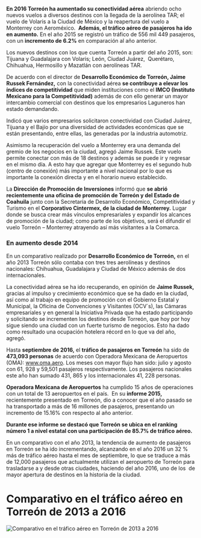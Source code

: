
**En 2016 Torreón ha aumentado su conectividad aérea** abriendo ocho nuevos vuelos a diversos destinos con la llegada de la aerolínea TAR; el vuelo de Volaris a la Ciudad de México y la reapertura del vuelo a Monterrey con Aeroméxico.  **Además, el tráfico aéreo de pasajeros ha ido en aumento.** En el año 2015 se registró un tráfico de 556 mil 449 pasajeros, con un **incremento de 6.2%** en comparación al año anterior.

Los nuevos destinos con los que cuenta Torreón a partir del año 2015, son: Tijuana y Guadalajara con Volaris; León, Ciudad Juárez,  Querétaro, Chihuahua, Hermosillo y Mazatlán con aerolíneas TAR.

De acuerdo con el director de **Desarrollo Económico de Torreón, Jaime Russek Fernández,** con la conectividad aérea **se contribuye a elevar los índices de competitividad** que miden instituciones como el **IMCO (Instituto Mexicano para la Competitividad)** además de con ello generar un mayor intercambio comercial con destinos que los empresarios Laguneros han estado demandando.

Indicó que varios empresarios solicitaron conectividad con Ciudad Juárez, Tijuana y el Bajío por una diversidad de actividades económicas que se están presentando, entre ellas, las generadas por la industria automotriz.

Asimismo la recuperación del vuelo a Monterrey era una demanda del gremio de los negocios en la ciudad, agregó Jaime Russek. Este vuelo permite conectar con más de 18 destinos y además se puede ir y regresar en el mismo día. A esto hay que agregar que Monterrey es el segundo hub (centro de conexión) más importante a nivel nacional por lo que es importante la conexión directa y en el horario nuevo establecido.

La **Dirección de Promoción de Inversiones** informó que **se abrió recientemente una oficina de promoción de Torreón y del Estado de Coahuila** junto con la Secretaría de Desarrollo Económico, Competitividad y Turismo en el **Corporativo Cintermex, de la ciudad de  Monterrey.** Lugar donde se busca crear más vínculos empresariales y expandir los alcances de promoción de la ciudad; como parte de los objetivos, será el difundir el vuelo Torreón – Monterrey atrayendo así más visitantes a la Comarca.

### En aumento desde 2014

En un comparativo realizado por **Desarrollo Económico de Torreón,** en el año 2013 Torreón sólo contaba con tres tres aerolíneas y destinos nacionales: Chihuahua, Guadalajara y Ciudad de México además de dos internacionales.

La conectividad aérea se ha ido recuperando, en opinión de **Jaime Russek,** gracias al impulso y crecimiento económico que se ha dado en la ciudad, así como al trabajo en equipo de promoción con el Gobierno Estatal y Municipal, la Oficina de Convenciones y Visitantes (OCV´s), las Cámaras empresariales y en general la Iniciativa Privada que ha estado participando y solicitando se incrementen los destinos desde Torreón, que hoy por hoy sigue siendo una ciudad con un fuerte turismo de negocios. Esto ha dado como resultado una ocupación hotelera récord en lo que va del año, agregó.

Hasta **septiembre de 2016,** el **tráfico de pasajeros en Torreón** ha sido de **473,093 personas** de acuerdo con Operadora Mexicana de Aeropuertos (OMA):  www.oma.aero. Los meses con mayor flujo han sido: julio y agosto con 61, 928 y 59,501 pasajeros respectivamente. Los pasajeros nacionales este año han sumado 431, 865 y los internacionales 41, 228 personas.

**Operadora Mexicana de Aeropuertos** ha cumplido 15 años de operaciones con un total de 13 aeropuertos en el país.  En su **informe 2015,** recientemente presentado en Torreón, dio a conocer que el año pasado se ha transportado a más de 16 millones de pasajeros, presentando un incremento de 15.16% con respecto al año anterior.

**Durante ese informe se destacó que Torreón se ubica en el ranking número 1 a nivel estatal con una participación de 85.7% de tráfico aéreo.**

En un comparativo con el año 2013, la tendencia de aumento de pasajeros en Torreón se  ha ido incrementando, alcanzando en el año 2016 un 32 % más de tráfico aéreo hasta el mes de septiembre, lo que se traduce a más de 12,000 pasajeros que actualmente utilizan el aeropuerto de Torreón para trasladarse a y desde otras ciudades, haciendo del año 2016, uno de los  de mayor apertura de destinos en la historia de la ciudad.

# Comparativo en el tráfico aéreo en Torreón de 2013 a 2016

<img class="img-responsive" src="torreon-aumenta-su-competitividad-aerea/comparativo-trafico-aereo-torreon-2013-2016.png" alt="Comparativo en el tráfico aéreo en Torreón de 2013 a 2016">
